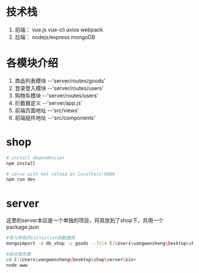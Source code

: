 # 技术栈
1. 前端： vue.js vue-cli axios webpack
2. 后端： nodejs/express mongoDB

# 各模块介绍
1. 商品列表模块  --'server/routes/goods'
2. 登录登入模块  --'server/routes/users'
3. 购物车模块    --'server/routes/users'
4. 拦截器定义    --'server/app.js'
5. 前端页面地址  --'src/views'
6. 前端组件地址  --'src/components' 

# shop

``` bash
# install dependencies
npm install

# serve with hot reload at localhost:8080
npm run dev
```
# server
这里的server本应是一个单独的项目，将其放到了shop下，共用一个package.json

``` bash
#导入所有的collection到数据库
mongoimport -d db_shop -c goods --file C:\Users\wangwensheng\Desktop\shop\server\db\shop-goods

#启动服务器
cd C:\Users\wangwensheng\Desktop\shop\server\bin>
node www
```


